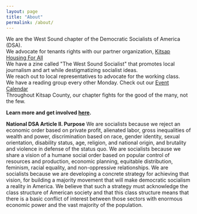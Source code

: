 ```yaml
---
layout: page
title: "About"
permalink: /about/
---
```


We are the West Sound chapter of the Democratic Socialists of America (DSA). <br>
We advocate for tenants rights with our partner organization, [Kitsap Housing For All](https://www.kitsaphousing4all.org/) <br>
We have a zine called "The West Sound Socialist" that promotes local journalism and art while destigmatizing socialist ideas. <br>
We reach out to local representatives to advocate for the working class. <br>
We have a reading group every other Monday. Check out our [Event Calendar](../calendar) <br>
Throughout Kitsap County, our chapter fights for the good of the many, not the few. <br>

**Learn more and get involved [here](../get-involved/).**

**National DSA Article II. Purpose**
We are socialists because we reject an economic order based on private profit, alienated labor, gross inequalities of wealth and power, discrimination based on race, gender identity, sexual orientation, disability status, age, religion, and national origin, and brutality and violence in defense of the status quo. We are socialists because we share a vision of a humane social order based on popular control of resources and production, economic planning, equitable distribution, feminism, racial equality, and non-oppressive relationships. We are socialists because we are developing a concrete strategy for achieving that vision, for building a majority movement that will make democratic socialism a reality in America. We believe that such a strategy must acknowledge the class structure of American society and that this class structure means that there is a basic conflict of interest between those sectors with enormous economic power and the vast majority of the population.



